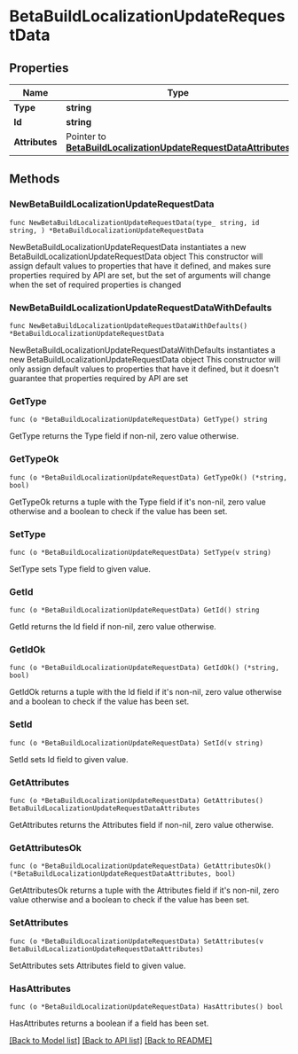 # BetaBuildLocalizationUpdateRequestData

## Properties

Name | Type | Description | Notes
------------ | ------------- | ------------- | -------------
**Type** | **string** |  | 
**Id** | **string** |  | 
**Attributes** | Pointer to [**BetaBuildLocalizationUpdateRequestDataAttributes**](BetaBuildLocalizationUpdateRequestDataAttributes.md) |  | [optional] 

## Methods

### NewBetaBuildLocalizationUpdateRequestData

`func NewBetaBuildLocalizationUpdateRequestData(type_ string, id string, ) *BetaBuildLocalizationUpdateRequestData`

NewBetaBuildLocalizationUpdateRequestData instantiates a new BetaBuildLocalizationUpdateRequestData object
This constructor will assign default values to properties that have it defined,
and makes sure properties required by API are set, but the set of arguments
will change when the set of required properties is changed

### NewBetaBuildLocalizationUpdateRequestDataWithDefaults

`func NewBetaBuildLocalizationUpdateRequestDataWithDefaults() *BetaBuildLocalizationUpdateRequestData`

NewBetaBuildLocalizationUpdateRequestDataWithDefaults instantiates a new BetaBuildLocalizationUpdateRequestData object
This constructor will only assign default values to properties that have it defined,
but it doesn't guarantee that properties required by API are set

### GetType

`func (o *BetaBuildLocalizationUpdateRequestData) GetType() string`

GetType returns the Type field if non-nil, zero value otherwise.

### GetTypeOk

`func (o *BetaBuildLocalizationUpdateRequestData) GetTypeOk() (*string, bool)`

GetTypeOk returns a tuple with the Type field if it's non-nil, zero value otherwise
and a boolean to check if the value has been set.

### SetType

`func (o *BetaBuildLocalizationUpdateRequestData) SetType(v string)`

SetType sets Type field to given value.


### GetId

`func (o *BetaBuildLocalizationUpdateRequestData) GetId() string`

GetId returns the Id field if non-nil, zero value otherwise.

### GetIdOk

`func (o *BetaBuildLocalizationUpdateRequestData) GetIdOk() (*string, bool)`

GetIdOk returns a tuple with the Id field if it's non-nil, zero value otherwise
and a boolean to check if the value has been set.

### SetId

`func (o *BetaBuildLocalizationUpdateRequestData) SetId(v string)`

SetId sets Id field to given value.


### GetAttributes

`func (o *BetaBuildLocalizationUpdateRequestData) GetAttributes() BetaBuildLocalizationUpdateRequestDataAttributes`

GetAttributes returns the Attributes field if non-nil, zero value otherwise.

### GetAttributesOk

`func (o *BetaBuildLocalizationUpdateRequestData) GetAttributesOk() (*BetaBuildLocalizationUpdateRequestDataAttributes, bool)`

GetAttributesOk returns a tuple with the Attributes field if it's non-nil, zero value otherwise
and a boolean to check if the value has been set.

### SetAttributes

`func (o *BetaBuildLocalizationUpdateRequestData) SetAttributes(v BetaBuildLocalizationUpdateRequestDataAttributes)`

SetAttributes sets Attributes field to given value.

### HasAttributes

`func (o *BetaBuildLocalizationUpdateRequestData) HasAttributes() bool`

HasAttributes returns a boolean if a field has been set.


[[Back to Model list]](../README.md#documentation-for-models) [[Back to API list]](../README.md#documentation-for-api-endpoints) [[Back to README]](../README.md)


